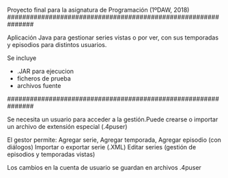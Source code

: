 Proyecto final para la asignatura de Programación (1ºDAW, 2018)
###############################################################

Aplicación Java para gestionar series vistas o por ver, con sus temporadas y episodios para distintos usuarios.

Se incluye
  - .JAR para ejecucion
  - ficheros de prueba
  - archivos fuente

###############################################################

Se necesita un usuario para acceder a la gestión.Puede crearse o importar un archivo de extensión especial (.4puser)

El gestor permite:
  Agregar serie, Agregar temporada, Agregar episodio (con diálogos)
  Importar o exportar serie (.XML)
  Editar series (gestión de episodios y temporadas vistas)

Los cambios en la cuenta de usuario se guardan en archivos .4puser
